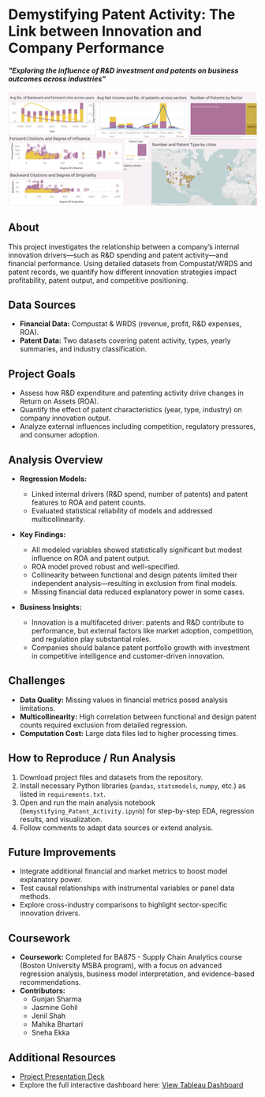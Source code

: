 # Demystifying Patent Activity: The Link between Innovation and Company Performance
#### *"Exploring the influence of R&D investment and patents on business outcomes across industries"*

![Flight Disruptions Tableau Dashboard](https://github.com/SnehaEkka/BA875-Demystifying-Patent-Activity/blob/main/patent-activity-dashboard.png)

## About
This project investigates the relationship between a company’s internal innovation drivers—such as R&D spending and patent activity—and financial performance. Using detailed datasets from Compustat/WRDS and patent records, we quantify how different innovation strategies impact profitability, patent output, and competitive positioning.

## Data Sources

- **Financial Data:** Compustat & WRDS (revenue, profit, R&D expenses, ROA).
- **Patent Data:** Two datasets covering patent activity, types, yearly summaries, and industry classification.

## Project Goals

- Assess how R&D expenditure and patenting activity drive changes in Return on Assets (ROA).
- Quantify the effect of patent characteristics (year, type, industry) on company innovation output.
- Analyze external influences including competition, regulatory pressures, and consumer adoption.

## Analysis Overview

- **Regression Models:**  
  - Linked internal drivers (R&D spend, number of patents) and patent features to ROA and patent counts.
  - Evaluated statistical reliability of models and addressed multicollinearity.

- **Key Findings:**  
  - All modeled variables showed statistically significant but modest influence on ROA and patent output.
  - ROA model proved robust and well-specified.
  - Collinearity between functional and design patents limited their independent analysis—resulting in exclusion from final models.
  - Missing financial data reduced explanatory power in some cases.

- **Business Insights:**  
  - Innovation is a multifaceted driver: patents and R&D contribute to performance, but external factors like market adoption, competition, and regulation play substantial roles.
  - Companies should balance patent portfolio growth with investment in competitive intelligence and customer-driven innovation.

## Challenges

- **Data Quality:** Missing values in financial metrics posed analysis limitations.
- **Multicollinearity:** High correlation between functional and design patent counts required exclusion from detailed regression.
- **Computation Cost:** Large data files led to higher processing times.

## How to Reproduce / Run Analysis

1. Download project files and datasets from the repository.
2. Install necessary Python libraries (`pandas`, `statsmodels`, `numpy`, etc.) as listed in `requirements.txt`.
3. Open and run the main analysis notebook (`Demystifying_Patent_Activity.ipynb`) for step-by-step EDA, regression results, and visualization.
4. Follow comments to adapt data sources or extend analysis.

## Future Improvements

- Integrate additional financial and market metrics to boost model explanatory power.
- Test causal relationships with instrumental variables or panel data methods.
- Explore cross-industry comparisons to highlight sector-specific innovation drivers.

## Coursework
- **Coursework:** Completed for BA875 - Supply Chain Analytics course (Boston University MSBA program), with a focus on advanced regression analysis, business model interpretation, and evidence-based recommendations.
- **Contributors:**
  - Gunjan Sharma
  - Jasmine Gohil
  - Jenil Shah
  - Mahika Bhartari
  - Sneha Ekka

## Additional Resources
- [Project Presentation Deck](https://www.canva.com/design/DAGEB5LlB84/Di1UATQ8UfilIrRj47f1nA/view?utm_content=DAGEB5LlB84&utm_campaign=designshare&utm_medium=link2&utm_source=uniquelinks&utlId=h22e9e9ffc1)
- Explore the full interactive dashboard here: [View Tableau Dashboard](https://public.tableau.com/shared/K5DK2NT6R?:display_count=n&:origin=viz_share_link)
